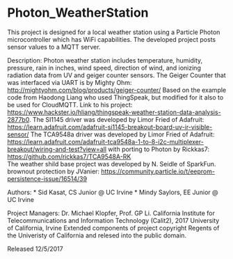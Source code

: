 # Photon_WeatherStation
This project is designed for a local weather station using a Particle Photon microcontroller which has WiFi capabilities.  The developed project posts sensor values to a MQTT server.  

Description:
Photon weather station includes temperature, humidity, pressure, rain in inches,
wind speed, direction of wind, and ionizing radiation data from UV and geiger counter sensors.
The Geiger Counter that was interfaced via UART is by Mighty Ohm:  http://mightyohm.com/blog/products/geiger-counter/
Based on the example code from Haodong Liang who used ThingSpeak, but modified for it also to be 
used for CloudMQTT. Link to his project: https://www.hackster.io/hliang/thingspeak-weather-station-data-analysis-2877b0.
The SI1145 driver was developed by Limor Fried of Adafruit:  https://learn.adafruit.com/adafruit-si1145-breakout-board-uv-ir-visible-sensor/
The TCA9548a driver was developed by Limor Fried of Adafruit:  https://learn.adafruit.com/adafruit-tca9548a-1-to-8-i2c-multiplexer-breakout/wiring-and-test?view=all with porting to Photon by Rickkas7: https://github.com/rickkas7/TCA9548A-RK  
The weather shild base project was developed by N. Seidle of SparkFun.
brownout protection by JVanier: https://community.particle.io/t/eeprom-persistence-issue/16514/39

Authors:
	* Sid Kasat, CS Junior @ UC Irvine
	* Mindy Saylors, EE Junior @ UC Irvine

Project Managers: Dr. Michael Klopfer, Prof. GP Li.
California Institute for Telecommunications and Information Technology (Calit2), 2017
University of California, Irvine
Extended components of project copyright Regents of the Univeristy of California and relesed into the public domain.

Released 12/5/2017
